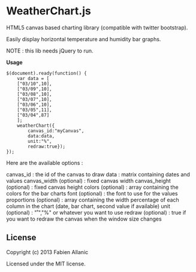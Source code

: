 WeatherChart.js
=============

HTML5 canvas based charting library (compatible with twitter bootstrap).

Easily display horizontal temperature and humidity bar graphs.

NOTE : this lib needs jQuery to run.

**Usage**

    $(document).ready(function() {
    	var data = [
    	["03/10",10],
    	["03/09",10],
    	["03/08",10],
    	["03/07",10],
    	["03/06",10],
    	["03/05",11],
    	["03/04",87]			
    	];
    	weatherChart({
    		canvas_id:"myCanvas",
    		data:data,
    		unit:"%",
    		redraw:true});
    });


Here are the available options :

canvas_id : the id of the canvas to draw
data : matrix containing dates and values
canvas_width (optional) : fixed canvas width
canvas_height (optional) : fixed canvas height
colors (optional) : array containing the colors for the bar charts
font (optional) : the font to use for the values
proportions (optional) : array containing the width percentage of each column in the chart (date, bar chart, second value if available)
unit (optional) : "˚","%" or whatever you want to use 
redraw (optional) : true if you want to redraw the canvas when the window size changes


## License
Copyright (c) 2013 Fabien Allanic

Licensed under the MIT license.
